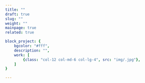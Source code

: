 ```yaml
---
title: ""
draft: true
slug: ""
weight: ""
mainpage: true
related: true

block_project: {
	bgcolor: "#fff",
	description: "",
	work: [ 
		{class: "col-12 col-md-6 col-lg-4", src: "img/.jpg"},
	]
}

---
```

